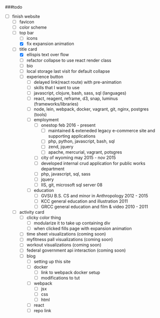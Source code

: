 ###todo 
- [ ] finish website
  - [ ] favicon
  - [ ] color scheme
  - [ ] top bar
    - [ ] icons
    - [x] fix expansion animation
  - [ ] title card
    - [x] ellispis text over flow
    - [ ] refactor collapse to use react render class
    - [ ] bio
    - [ ] local storage last visit for default collapse
    - [ ] experience button
      - [ ] delayed link(react route) with pre-animation
      - [ ] skills that I want to use
       - [ ] javascript, clojure, bash, sass, sql (languages)
       - [ ] react, reagent, reframe, d3, snap, luminus (frameworks/libraries)
       - [ ] node, lein, webpack, docker, vagrant, git, nginx, postgres (tools)
      - [ ] employment
        - [ ] onestop feb 2016 - present
          - [ ] maintained & exteneded legacy e-commerce site and supporting applications
          - [ ] php, python, javascript, bash, sql
          - [ ] zend, jquery
          - [ ] apache, mercurial, vagrant, potsgres
        - [ ] city of wyoming may 2015 - nov 2015
         - [ ] developed internal crud application for public works department
         - [ ] php, javascript, sql, sass
         - [ ] jquery
         - [ ] IIS, git, microsoft sql server 08
      - [ ] education
        - [ ] GVSU B.S. CS and minor in Anthropology 2012 - 2015
        - [ ] KCC general education and illustration 2011
        - [ ] GRCC general education and film & video 2010 - 2011
  - [ ] activity card
    - [ ] clicky color thing
      - [ ] modularize it to take up containing div
      - [ ] when clicked fills page with expansion animation
    - [ ] time sheet visualizations (coming soon)
    - [ ] myfitness pall visualizations (coming soon)
    - [ ] workout visualizations (coming soon)
    - [ ] federal government api interaction (coming soon)
    - [ ] blog
      - [ ] setting up this site
      - [ ] docker
        - [ ] link to webpack docker setup
        - [ ] modifications to tut
      - [ ] webpack
        - [ ] jsx
        - [ ] css
        - [ ] html
      - [ ] react
      - [ ] repo link
